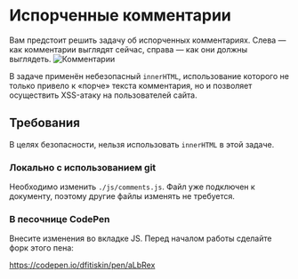 Испорченные комментарии
===

Вам предстоит решить задачу об испорченных комментариях. Слева — как комментарии выглядят сейчас, справа — как они должны выглядеть.
![Комментарии](https://github.com/netology-code/hj-homeworks/blob/master/dom-from-zero/comments/res/preview.png)

В задаче применён небезопасный `innerHTML`, использование которого не только привело к «порче» текста комментария, но и позволяет осуществить XSS-атаку на пользователей сайта.

## Требования

В целях безопасности, нельзя использовать `innerHTML` в этой задаче.

### Локально с использованием git

Необходимо изменить  `./js/comments.js`. Файл уже подключен к документу, поэтому другие файлы изменять не требуется.

### В песочнице CodePen

Внесите изменения во вкладке JS. Перед началом работы сделайте форк этого пена:

https://codepen.io/dfitiskin/pen/aLbRex
